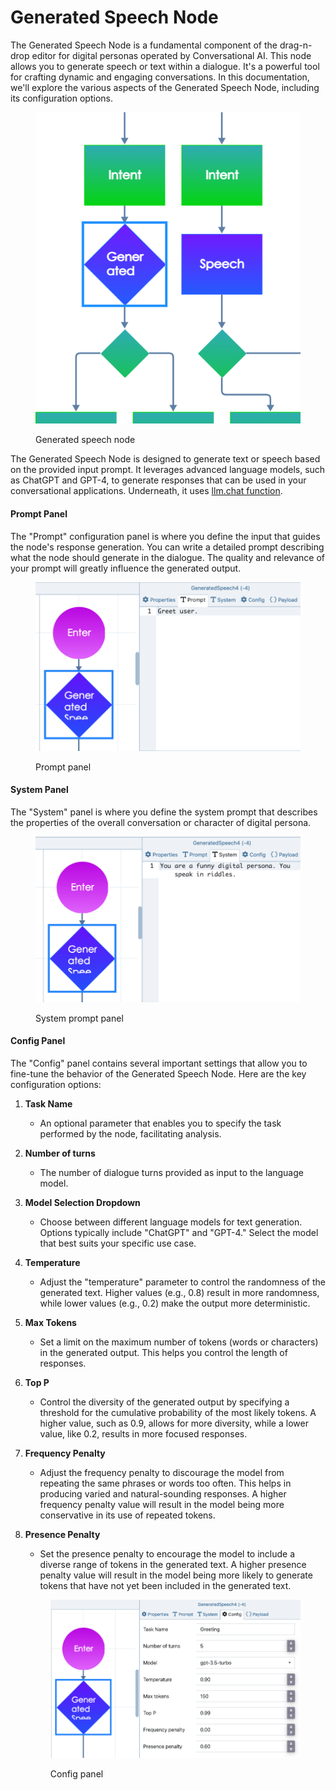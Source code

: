 # Generated Speech Node

The Generated Speech Node is a fundamental component of the drag-n-drop editor for digital personas operated by Conversational AI. This node allows you to generate speech or text within a dialogue. It's a powerful tool for crafting dynamic and engaging conversations. In this documentation, we'll explore the various aspects of the Generated Speech Node, including its configuration options.

<figure><img src="../../../.gitbook/assets/image (2) (1).png" alt=""><figcaption><p>Generated speech node</p></figcaption></figure>

The Generated Speech Node is designed to generate text or speech based on the provided input prompt. It leverages advanced language models, such as ChatGPT and GPT-4, to generate responses that can be used in your conversational applications. Underneath, it uses [llm.chat function](chat.md).

#### Prompt Panel

The "Prompt" configuration panel is where you define the input that guides the node's response generation. You can write a detailed prompt describing what the node should generate in the dialogue. The quality and relevance of your prompt will greatly influence the generated output.

<figure><img src="../../../.gitbook/assets/image.png" alt=""><figcaption><p>Prompt panel</p></figcaption></figure>

#### System Panel

The "System" panel is where you define the system prompt that describes the properties of the overall conversation or character of digital persona.

<figure><img src="../../../.gitbook/assets/image (1).png" alt=""><figcaption><p>System prompt panel</p></figcaption></figure>

#### Config Panel

The "Config" panel contains several important settings that allow you to fine-tune the behavior of the Generated Speech Node. Here are the key configuration options:

1. **Task Name**
   * An optional parameter that enables you to specify the task performed by the node, facilitating analysis.
2. **Number of turns**
   * The number of dialogue turns provided as input to the language model.
3. **Model Selection Dropdown**
   * Choose between different language models for text generation. Options typically include "ChatGPT" and "GPT-4." Select the model that best suits your specific use case.
4. **Temperature**
   * Adjust the "temperature" parameter to control the randomness of the generated text. Higher values (e.g., 0.8) result in more randomness, while lower values (e.g., 0.2) make the output more deterministic.
5. **Max Tokens**
   * Set a limit on the maximum number of tokens (words or characters) in the generated output. This helps you control the length of responses.
6. **Top P**
   * Control the diversity of the generated output by specifying a threshold for the cumulative probability of the most likely tokens. A higher value, such as 0.9, allows for more diversity, while a lower value, like 0.2, results in more focused responses.
7. **Frequency Penalty**
   * Adjust the frequency penalty to discourage the model from repeating the same phrases or words too often. This helps in producing varied and natural-sounding responses. A higher frequency penalty value will result in the model being more conservative in its use of repeated tokens.
8.  **Presence Penalty**

    * Set the presence penalty to encourage the model to include a diverse range of tokens in the generated text. A higher presence penalty value will result in the model being more likely to generate tokens that have not yet been included in the generated text.



    <figure><img src="../../../.gitbook/assets/image (2).png" alt=""><figcaption><p>Config panel</p></figcaption></figure>

